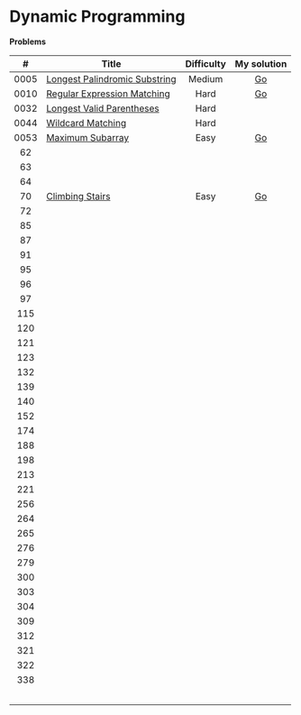 # Dynamic Programming



**Problems**

|  #   | Title                                                        | Difficulty |                         My solution                          |
| :--: | ------------------------------------------------------------ | :--------: | :----------------------------------------------------------: |
| 0005 | [Longest Palindromic Substring](https://github.com/Apollo4634/LeetCode/blob/master/problem/string/0005_LongestPalindromicSubstring.md) |   Medium   | [Go](https://github.com/Apollo4634/LeetCode/tree/master/src/string/solution/LongestPalindromicSubstring.java) |
| 0010 | [Regular Expression Matching](https://github.com/Apollo4634/LeetCode/blob/master/problem/string/0010_RegularExpressionMatching.md) |    Hard    | [Go](https://github.com/Apollo4634/LeetCode/tree/master/src/string/solution/RegularExpressionMatching.java) |
| 0032 | [Longest Valid Parentheses](https://leetcode.com/problems/longest-valid-parentheses) |    Hard    |                                                              |
| 0044 | [Wildcard Matching](https://leetcode.com/problems/wildcard-matching) |    Hard    |                                                              |
| 0053 | [Maximum Subarray](https://leetcode.com/problems/maximum-subarray) |    Easy    | [Go](https://github.com/Apollo4634/LeetCode/blob/master/src/array/solution/MaximumSubarray_53.java) |
|  62  |                                                              |            |                                                              |
|  63  |                                                              |            |                                                              |
|  64  |                                                              |            |                                                              |
|  70  | [Climbing Stairs](https://leetcode.com/problems/climbing-stairs) |    Easy    | [Go](https://github.com/Apollo4634/LeetCode/blob/master/src/dynamic_programming/solution/ClimbingStairs_70.java) |
|  72  |                                                              |            |                                                              |
|  85  |                                                              |            |                                                              |
|  87  |                                                              |            |                                                              |
|  91  |                                                              |            |                                                              |
|  95  |                                                              |            |                                                              |
|  96  |                                                              |            |                                                              |
|  97  |                                                              |            |                                                              |
| 115  |                                                              |            |                                                              |
| 120  |                                                              |            |                                                              |
| 121  |                                                              |            |                                                              |
| 123  |                                                              |            |                                                              |
| 132  |                                                              |            |                                                              |
| 139  |                                                              |            |                                                              |
| 140  |                                                              |            |                                                              |
| 152  |                                                              |            |                                                              |
| 174  |                                                              |            |                                                              |
| 188  |                                                              |            |                                                              |
| 198  |                                                              |            |                                                              |
| 213  |                                                              |            |                                                              |
| 221  |                                                              |            |                                                              |
| 256  |                                                              |            |                                                              |
| 264  |                                                              |            |                                                              |
| 265  |                                                              |            |                                                              |
| 276  |                                                              |            |                                                              |
| 279  |                                                              |            |                                                              |
| 300  |                                                              |            |                                                              |
| 303  |                                                              |            |                                                              |
| 304  |                                                              |            |                                                              |
| 309  |                                                              |            |                                                              |
| 312  |                                                              |            |                                                              |
| 321  |                                                              |            |                                                              |
| 322  |                                                              |            |                                                              |
| 338  |                                                              |            |                                                              |
|      |                                                              |            |                                                              |
|      |                                                              |            |                                                              |
|      |                                                              |            |                                                              |
|      |                                                              |            |                                                              |
|      |                                                              |            |                                                              |